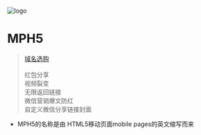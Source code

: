 ![logo](https://mp.js.org/img/icon.svg)

# MPH5

> [域名选购](/ym/)<br/><br/>
> 红包分享<br/>
> 视频裂变<br/>
> 无限返回链接<br/>
> 微信营销爆文防红<br/>
> 自定义微信分享链接封面<br/>

* MPH5的名称是由 HTML5移动页面mobile pages的英文缩写而来